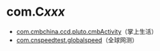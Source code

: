 # com.C*xxx*

- [com.cmbchina.ccd.pluto.cmbActivity](./com.cmbchina.ccd.pluto.cmbActivity/readme.md)（掌上生活）
- [com.cnspeedtest.globalspeed](./com.cnspeedtest.globalspeed/readme.md)（全球网测）